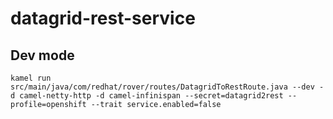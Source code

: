 # datagrid-rest-service

## Dev mode

````shell
kamel run src/main/java/com/redhat/rover/routes/DatagridToRestRoute.java --dev -d camel-netty-http -d camel-infinispan --secret=datagrid2rest --profile=openshift --trait service.enabled=false
````
